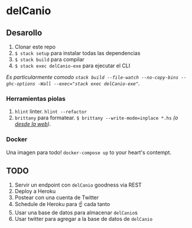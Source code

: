 # delCanio

## Desarollo

1. Clonar este repo
1. `$ stack setup` para instalar todas las dependencias
1. `$ stack build` para compilar
1. `$ stack exec delCanio-exe` para ejecutar el CLI

_Es particularmente comodo `stack build --file-watch --no-copy-bins --ghc-options -Wall --exec="stack exec delCanio-exe"`._

### Herramientas piolas
1. `hlint` linter. `hlint --refactor`
1. `brittany` para formatear. `$ brittany --write-mode=inplace *.hs` _(o [desde la web](https://hexagoxel.de/brittany/))_.

### Docker

Una imagen para todo! `docker-compose up` to your heart's contempt.

## TODO

1. Servir un endpoint con `delCanio` goodness via REST
1. Deploy a Heroku
1. Postear con una cuenta de Twitter
1. Schedule de Heroku para :point_up: cada tanto
1. Usar una base de datos para almacenar `delCanio`s
1. Usar twitter para agregar a la base de datos de `delCanio`